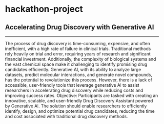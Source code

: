 # hackathon-project
<h2>Accelerating Drug Discovery with Generative AI</h2>
<hr>
<p>
  The process of drug discovery is time-consuming, expensive, and often inefficient, with a high rate of failure in clinical trials. Traditional methods rely heavily on trial and error, requiring years of research and significant financial investment. Additionally, the complexity of biological systems and the vast chemical space make it challenging to identify promising drug candidates efficiently. Generative AI, with its ability to analyze large datasets, predict molecular interactions, and generate novel compounds, has the potential to revolutionize this process. However, there is a lack of accessible, user-friendly tools that leverage generative AI to assist researchers in accelerating drug discovery while reducing costs and improving success rates.
Objective:
Participants are tasked with creating an innovative, scalable, and user-friendly Drug Discovery Assistant powered by Generative AI. The solution should enable researchers to efficiently identify, design, and optimize potential drug candidates, reducing the time and cost associated with traditional drug discovery methods.
</p>

